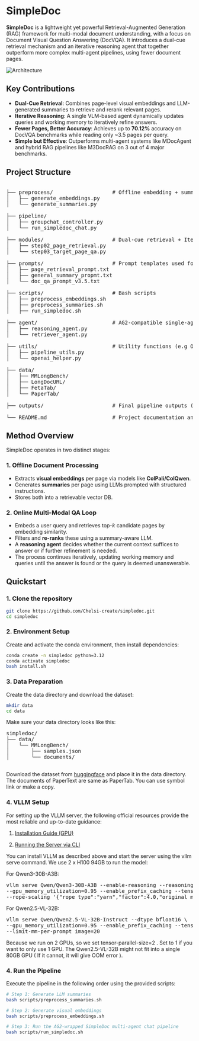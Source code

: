 # SimpleDoc

**SimpleDoc** is a lightweight yet powerful Retrieval-Augmented Generation (RAG) framework for multi-modal document understanding, with a focus on Document Visual Question Answering (DocVQA). It introduces a dual-cue retrieval mechanism and an iterative reasoning agent that together outperform more complex multi-agent pipelines, using fewer document pages.

![Architecture](figures/simpledoc_fig.png) <!-- Replace with actual image path -->

## Key Contributions

- **Dual-Cue Retrieval**: Combines page-level visual embeddings and LLM-generated summaries to retrieve and rerank relevant pages.
- **Iterative Reasoning**: A single VLM-based agent dynamically updates queries and working memory to iteratively refine answers.
- **Fewer Pages, Better Accuracy**: Achieves up to **70.12%** accuracy on DocVQA benchmarks while reading only ~3.5 pages per query.
- **Simple but Effective**: Outperforms multi-agent systems like MDocAgent and hybrid RAG pipelines like M3DocRAG on 3 out of 4 major benchmarks.


## Project Structure
<pre>

├── preprocess/                   # Offline embedding + summary extraction (Stage 1)
│   ├── generate_embeddings.py
│   └── generate_summaries.py

├── pipeline/                   
│   ├── groupchat_controller.py
│   └── run_simpledoc_chat.py

├── modules/                      # Dual-cue retrieval + Iterative QA and memory-based reasoning (Stage 2)
│   ├── step02_page_retrieval.py
│   └── step03_target_page_qa.py

├── prompts/                      # Prompt templates used for retrieval, QA, and memory update
│   ├── page_retrieval_prompt.txt
│   ├── general_summary_propmt.txt
│   └── doc_qa_prompt_v3.5.txt

├── scripts/                      # Bash scripts
│   ├── preprocess_embeddings.sh
│   ├── preprocess_summaries.sh
│   ├── run_simpledoc.sh

├── agent/                        # AG2-compatible single-agent wrapper (SimpleDocAgent)
│   ├── reasoning_agent.py
│   └── retriever_agent.py

├── utils/                        # Utility functions (e.g OpenAI client initialization)
│   ├── pipeline_utils.py
│   └── openai_helper.py

├── data/                         
│   ├── MMLongBench/
│   ├── LongDocURL/
│   ├── FetaTab/
│   └── PaperTab/

├── outputs/                      # Final pipeline outputs (answers + metadata)

└── README.md                     # Project documentation and usage guide
</pre>

## Method Overview

SimpleDoc operates in two distinct stages:

### 1. Offline Document Processing
- Extracts **visual embeddings** per page via models like **ColPali/ColQwen**.
- Generates **summaries** per page using LLMs prompted with structured instructions.
- Stores both into a retrievable vector DB.

### 2. Online Multi-Modal QA Loop
- Embeds a user query and retrieves top-*k* candidate pages by embedding similarity.
- Filters and **re-ranks** these using a summary-aware LLM.
- A **reasoning agent** decides whether the current context suffices to answer or if further refinement is needed.
- The process continues iteratively, updating working memory and queries until the answer is found or the query is deemed unanswerable.

## Quickstart

### 1. Clone the repository
```bash
git clone https://github.com/Chelsi-create/simpledoc.git
cd simpledoc
```

### 2. Environment Setup
Create and activate the conda environment, then install dependencies:
```bash
conda create -n simpledoc python=3.12
conda activate simpledoc
bash install.sh
```

### 3. Data Preparation
Create the data directory and download the dataset:
```bash
mkdir data
cd data
```

Make sure your data directory looks like this:
<pre>
simpledoc/
├── data/
│   └── MMLongBench/
│       ├── samples.json
│       └── documents/

</pre>


Download the dataset from [huggingface](https://huggingface.co/datasets/Lillianwei/Mdocagent-dataset) and place it in the data directory. The documents of PaperText are same as PaperTab. You can use symbol link or make a copy.

### 4. VLLM Setup
For setting up the VLLM server, the following official resources provide the most reliable and up-to-date guidance:
1) [Installation Guide (GPU)](https://docs.vllm.ai/en/latest/getting_started/installation/gpu.html#create-a-new-python-environment)

2) [Running the Server via CLI](https://docs.vllm.ai/en/latest/cli/index.html)

You can install VLLM as described above and start the server using the vllm serve command.
We use 2 x H100 94GB to run the model:

For Qwen3-30B-A3B:

<pre>
vllm serve Qwen/Qwen3-30B-A3B --enable-reasoning --reasoning-parser deepseek_r1 \
--gpu_memory_utilization=0.95 --enable_prefix_caching --tensor-parallel-size=2 \
--rope-scaling '{"rope_type":"yarn","factor":4.0,"original_max_position_embeddings":32768}' --max-model-len 131072
</pre>

For Qwen2.5-VL-32B:

<pre>
vllm serve Qwen/Qwen2.5-VL-32B-Instruct --dtype bfloat16 \
--gpu_memory_utilization=0.95 --enable_prefix_caching --tensor-parallel-size=2 \
--limit-mm-per-prompt image=20
</pre>

Because we run on 2 GPUs, so we set tensor-parallel-size=2 . Set to 1 if you want to only use 1 GPU. The Qwen2.5-VL-32B might not fit into a single 80GB GPU ( If it cannot, it will give OOM error ). 


### 4. Run the Pipeline
Execute the pipeline in the following order using the provided scripts:
```bash
# Step 1: Generate LLM summaries
bash scripts/preprocess_summaries.sh

# Step 2: Generate visual embeddings
bash scripts/preprocess_embeddings.sh

# Step 3: Run the AG2-wrapped SimpleDoc multi-agent chat pipeline
bash scripts/run_simpledoc.sh
```
